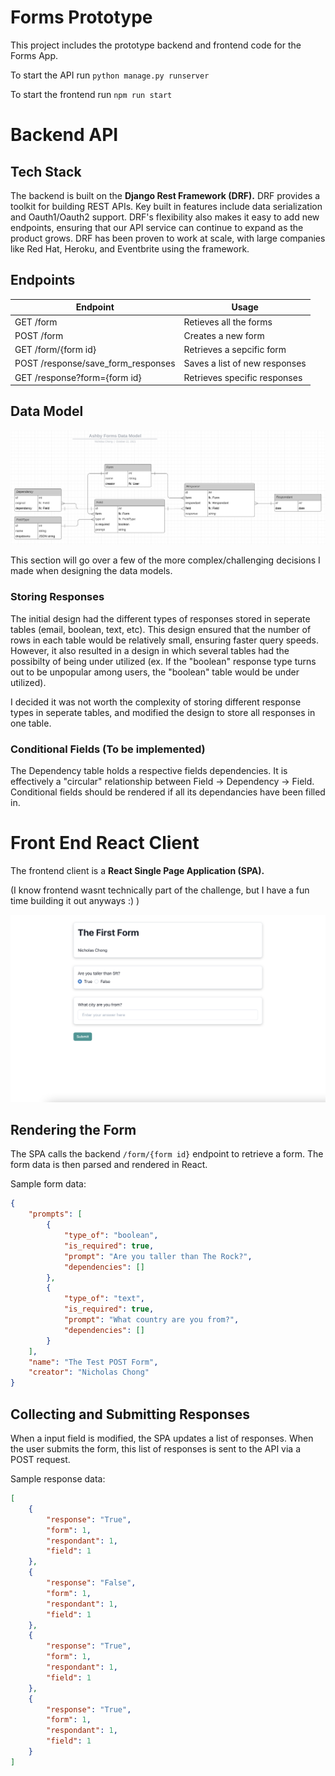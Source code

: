 # Forms Prototype

This project includes the prototype backend and frontend code for the Forms App.

To start the API run ```python manage.py runserver```

To start the frontend run ```npm run start```

# Backend API

## Tech Stack

The backend is built on the **Django Rest Framework (DRF).** DRF provides a toolkit for building REST APIs. Key built in features include data serialization and Oauth1/Oauth2 support. DRF's flexibility also makes it easy to add new endpoints, ensuring that our API service can continue to expand as the product grows. DRF has been proven to work at scale, with large companies like Red Hat, Heroku, and Eventbrite using the framework. 

## Endpoints

|  Endpoint | Usage|
| ------------- | ------------- |
| GET /form | Retieves all the forms  |
| POST /form | Creates a new form |
| GET /form/{form id} | Retrieves a sepcific form |
| POST /response/save_form_responses | Saves a list of new responses |
| GET /response?form={form id}| Retrieves specific responses |

## Data Model

![](.github/datamodel.png)

This section will go over a few of the more complex/challenging decisions I made when designing the data models.

### Storing Responses

The initial design had the different types of responses stored in seperate tables (email, boolean, text, etc). This design ensured that the number of rows in each table would be relatively small, ensuring faster query speeds. However, it also resulted in a design in which several tables had the possibilty of being under utilized (ex. If the "boolean" response type turns out to be unpopular among users, the "boolean" table would be under utilized). 

I decided it was not worth the complexity of storing different response types in seperate tables, and modified the design to store all responses in one table. 

### Conditional Fields (To be implemented)

The Dependency table holds a respective fields dependencies. It is effectively a "circular" relationship between Field -> Dependency -> Field. Conditional fields should be rendered if all its dependancies have been filled in.

# Front End React Client

The frontend client is a **React Single Page Application (SPA).** 

(I know frontend wasnt technically part of the challenge, but I have a fun time building it out anyways :) )

![](.github/form.png)

## Rendering the Form

The SPA calls the backend ```/form/{form id}``` endpoint to retrieve a form. The form data is then parsed and rendered in React. 

Sample form data:

```json
{
    "prompts": [
        {
            "type_of": "boolean",
            "is_required": true,
            "prompt": "Are you taller than The Rock?",
            "dependencies": []
        },
        {
            "type_of": "text",
            "is_required": true,
            "prompt": "What country are you from?",
            "dependencies": []
        }
    ],
    "name": "The Test POST Form",
    "creator": "Nicholas Chong"
}
```

## Collecting and Submitting Responses

When a input field is modified, the SPA updates a list of responses. When the user submits the form, this list of responses is sent to the API via a POST request.

Sample response data:

```json
[
    {
        "response": "True",
        "form": 1,
        "respondant": 1,
        "field": 1
    },
    {
        "response": "False",
        "form": 1,
        "respondant": 1,
        "field": 1
    },
    {
        "response": "True",
        "form": 1,
        "respondant": 1,
        "field": 1
    },
    {
        "response": "True",
        "form": 1,
        "respondant": 1,
        "field": 1
    }
]
```
